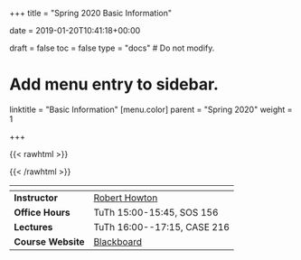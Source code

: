 +++
title = "Spring 2020 Basic Information"

date = 2019-01-20T10:41:18+00:00

draft = false
toc = false
type = "docs"  # Do not modify.

# Add menu entry to sidebar.
linktitle = "Basic Information"
[menu.color]
  parent = "Spring 2020"
  weight = 1

+++

{{< rawhtml >}}
<style>
  a:active,
  a:focus,
  a:hover {
    color: #9b9b9b;
    /* color: #ffdbdc; */
  }
</style>
{{< /rawhtml >}}

|<span>                 |                                          |
|------------------     | -----------------------------------------|
| **Instructor**        | [Robert Howton <i class="far fa-envelope"></i>](mailto:rhowton@ku.edu.tr)                                      |
| **Office Hours**      | TuTh 15:00-15:45, SOS 156                |
| **Lectures**          | TuTh 16:00--17:15, CASE 216              |
| **Course Website**    | [Blackboard](https://ku.blackboard.com/) |
